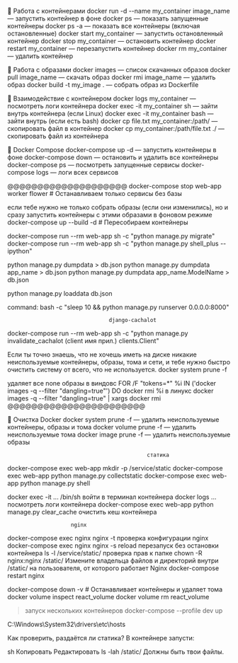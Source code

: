🔹 Работа с контейнерами
docker run -d --name my_container image_name — запустить контейнер в фоне
docker ps — показать запущенные контейнеры
docker ps -a — показать все контейнеры (включая остановленные)
docker start my_container — запустить остановленный контейнер
docker stop my_container — остановить контейнер
docker restart my_container — перезапустить контейнер
docker rm my_container — удалить контейнер

🔹 Работа с образами
docker images — список скачанных образов
docker pull image_name — скачать образ
docker rmi image_name — удалить образ
docker build -t my_image . — собрать образ из Dockerfile

🔹 Взаимодействие с контейнером
docker logs my_container — посмотреть логи контейнера
docker exec -it my_container sh — зайти внутрь контейнера (если Linux)
docker exec -it my_container bash — зайти внутрь (если есть bash)
docker cp file.txt my_container:/path/ — скопировать файл в контейнер
docker cp my_container:/path/file.txt ./ — скопировать файл из контейнера

🔹 Docker Compose
docker-compose up -d — запустить контейнеры в фоне
docker-compose down — остановить и удалить все контейнеры
docker-compose ps — посмотреть запущенные сервисы
docker-compose logs — логи всех сервисов

@@@@@@@@@@@@@@@@@@@@
docker-compose stop web-app worker flower  # Останавливаем только сервисы без базы

если тебе нужно не только собрать образы (если они изменились), но и сразу запустить контейнеры с этими образами в фоновом режиме
docker-compose up --build -d  # Пересобираем контейнеры

docker-compose run --rm web-app sh -c "python manage.py migrate"
docker-compose run --rm web-app sh -c "python manage.py shell_plus --ipython"

python manage.py dumpdata > db.json
python manage.py dumpdata app_name > db.json
python manage.py dumpdata app_name.ModelName > db.json

python manage.py loaddata db.json

command: bash -c "sleep 10 && python manage.py runserver 0.0.0.0:8000"

                                    django-cachalot
docker-compose run --rm web-app sh -c "python manage.py invalidate_cachalot (client имя прил.) clients.Client"

Если ты точно знаешь, что не хочешь иметь на диске никакие неиспользуемые контейнеры, образы,
тома и сети, и тебе нужно быстро очистить систему от всего, что не используется.
docker system prune -f

удаляет все none образы
в виндовс
FOR /F "tokens=*" %i IN ('docker images -q --filter "dangling=true"') DO docker rmi %i
в линукс
docker images -q --filter "dangling=true" | xargs docker rmi
@@@@@@@@@@@@@@@@@@@@@@@

🔹 Очистка Docker
docker system prune -f — удалить неиспользуемые контейнеры, образы и тома
docker volume prune -f — удалить неиспользуемые тома
docker image prune -f — удалить неиспользуемые образы


                                                статика
docker-compose exec web-app mkdir -p /service/static
docker-compose exec web-app python manage.py collectstatic
docker-compose exec web-app python manage.py shell

docker exec -it ... /bin/sh    войти в терминал контейнера
docker logs ...                посмотреть логи контейнера
docker-compose exec web-app python manage.py clear_cache   очистить кеш контейнера

                        nginx
docker-compose exec nginx nginx -t     проверка конфигурации nginx
docker-compose exec nginx nginx -s reload  перезапуск без остановки контейнера
ls -l /service/static/                 проверка прав к папке
chown -R nginx:nginx /static/          Измените владельца файлов и директорий внутри /static/ на пользователя, от которого работает Nginx
docker-compose restart nginx

docker-compose down -v  # Останавливает контейнеры и удаляет тома
docker volume inspect react_volume
docker volume rm react_volume

> запуск нескольких контейнеров
docker-compose --profile dev up

C:\Windows\System32\drivers\etc\hosts

Как проверить, раздаётся ли статика?
В контейнере запусти:

sh
Копировать
Редактировать
ls -lah /static/
Должны быть твои файлы.